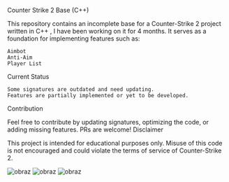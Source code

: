 Counter Strike 2 Base (C++)

This repository contains an incomplete base for a Counter-Strike 2 project written in C++ , I have been working on it for 4 months. It serves as a foundation for implementing features such as:

    Aimbot
    Anti-Aim
    Player List

Current Status

    Some signatures are outdated and need updating.
    Features are partially implemented or yet to be developed.

Contribution

Feel free to contribute by updating signatures, optimizing the code, or adding missing features. PRs are welcome!
Disclaimer

This project is intended for educational purposes only. Misuse of this code is not encouraged and could violate the terms of service of Counter-Strike 2.

![obraz](https://github.com/user-attachments/assets/707d43bf-7b8f-471a-b219-b789e7e17760)
![obraz](https://github.com/user-attachments/assets/7c60a2dc-6702-46a8-96f9-46c4a0cca69d)
![obraz](https://github.com/user-attachments/assets/b4ed9272-9d4d-4a29-9ee1-6f93444a04c7)
